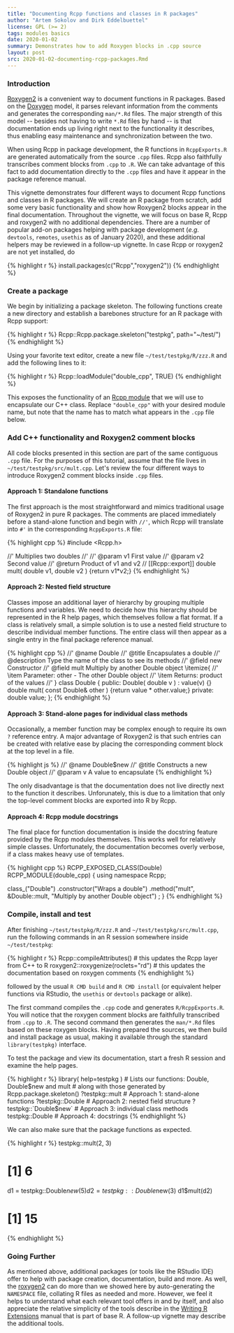 ```yaml
---
title: "Documenting Rcpp functions and classes in R packages"
author: "Artem Sokolov and Dirk Eddelbuettel"
license: GPL (>= 2)
tags: modules basics
date: 2020-01-02
summary: Demonstrates how to add Roxygen blocks in .cpp source
layout: post
src: 2020-01-02-documenting-rcpp-packages.Rmd
---
```


### Introduction

[Roxygen2](https://cran.r-project.org/package=roxygen2) is a convenient way to document functions in
R packages. Based on the [Doxygen](https://en.wikipedia.org/wiki/Doxygen) model, it parses relevant
information from the comments and generates the corresponding `man/*.Rd` files. The major strength
of this model -- besides not having to write `*.Rd` files by hand -- is that documentation ends up
living right next to the functionality it describes, thus enabling easy maintenance and
synchronization between the two.

When using Rcpp in package development, the R functions in `RcppExports.R` are generated
automatically from the source `.cpp` files. Rcpp also faithfully transcribes comment blocks from
`.cpp` to `.R`. We can take advantage of this fact to add documentation directly to the `.cpp` files
and have it appear in the package reference manual.

This vignette demonstrates four different ways to document Rcpp functions and classes in R
packages. We will create an R package from scratch, add some very basic functionality and show how
Roxygen2 blocks appear in the final documentation. Throughout the vignette, we will focus on base R,
Rcpp and roxygen2 with no additional dependencies. There are a number of popular add-on packages
helping with package development (_e.g._ `devtools`, `remotes`, `usethis` as of January 2020), and
these additional helpers may be reviewed in a follow-up vignette.  In case
Rcpp or roxygen2 are not yet installed, do


{% highlight r %}
install.packages(c("Rcpp","roxygen2"))
{% endhighlight %}

### Create a package

We begin by initializing a package skeleton. The following functions create a new directory and
establish a barebones structure for an R package with Rcpp support:


{% highlight r %}
Rcpp::Rcpp.package.skeleton("testpkg", path="~/test/")
{% endhighlight %}

Using your favorite text editor, create a new file `~/test/testpkg/R/zzz.R` and add the following
lines to it:


{% highlight r %}
Rcpp::loadModule("double_cpp", TRUE)
{% endhighlight %}

This exposes the functionality of an [Rcpp
module](http://dirk.eddelbuettel.com/code/rcpp/Rcpp-modules.pdf) that we will use to encapsulate our
C++ class. Replace `"double_cpp"` with your desired module name, but note that the name has to match
what appears in the `.cpp` file below.

### Add C++ functionality and Roxygen2 comment blocks

All code blocks presented in this section are part of the same contiguous `.cpp` file. For the
purposes of this tutorial, assume that the file lives in `~/test/testpkg/src/mult.cpp`. Let's review
the four different ways to introduce Roxygen2 comment blocks inside `.cpp` files.

#### Approach 1: Standalone functions

The first approach is the most straightforward and mimics traditional usage of Roxygen2 in pure R
packages. The comments are placed immediately before a stand-alone function and begin with `//'`,
which Rcpp will translate into `#'` in the corresponding `RcppExports.R` file:


{% highlight cpp %}
#include <Rcpp.h>

//' Multiplies two doubles
//'
//' @param v1 First value
//' @param v2 Second value
//' @return Product of v1 and v2
// [[Rcpp::export]]
double mult( double v1, double v2 ) {return v1*v2;}
{% endhighlight %}

#### Approach 2: Nested field structure

Classes impose an additional layer of hierarchy by grouping multiple functions and variables. We
need to decide how this hierarchy should be represented in the R help pages, which themselves follow a
flat format. If a class is relatively small, a simple solution is to use a nested field structure to
describe individual member functions. The entire class will then appear as a single entry in the
final package reference manual.


{% highlight cpp %}
//' @name Double
//' @title Encapsulates a double
//' @description Type the name of the class to see its methods
//' @field new Constructor
//' @field mult Multiply by another Double object \itemize{
//' \item Parameter: other - The other Double object
//' \item Returns: product of the values
//' }
class Double {
public:
  Double( double v ) : value(v) {}
  double mult( const Double& other ) {return value * other.value;}
private:
  double value;
};
{% endhighlight %}

#### Approach 3: Stand-alone pages for individual class methods

Occasionally, a member function may be complex enough to require its own `?` reference entry. A
major advantage of Roxygen2 is that such entries can be created with relative ease by placing the
corresponding comment block at the top level in a file.


{% highlight js %}
//' @name Double$new
//' @title Constructs a new Double object
//' @param v A value to encapsulate
{% endhighlight %}

The only disadvantage is that the documentation does not live directly next to the function it
describes. Unforunately, this is due to a limitation that only the top-level comment blocks are
exported into R by Rcpp.

#### Approach 4: Rcpp module docstrings

The final place for function documentation is inside the docstring feature provided by the Rcpp
modules themselves. This works well for relatively simple classes. Unfortunately, the documentation
becomes overly verbose, if a class makes heavy use of templates.


{% highlight cpp %}
RCPP_EXPOSED_CLASS(Double)
RCPP_MODULE(double_cpp) {
  using namespace Rcpp;

  class_<Double>("Double")
    .constructor<double>("Wraps a double")
    .method("mult", &Double::mult, "Multiply by another Double object")
    ;
}
{% endhighlight %}

### Compile, install and test

After finishing `~/test/testpkg/R/zzz.R` and `~/test/testpkg/src/mult.cpp`, run the following
commands in an R session somewhere inside `~/test/testpkg`:


{% highlight r %}
Rcpp::compileAttributes()           # this updates the Rcpp layer from C++ to R
roxygen2::roxygenize(roclets="rd")  # this updates the documentation based on roxygen comments
{% endhighlight %}

followed by the usual `R CMD build` and `R CMD install` (or equivalent helper functions via RStudio,
the `usethis` or `devtools` package or alike). 

The first command compiles the `.cpp` code and generates `R/RcppExports.R`. You will notice that the
roxygen comment blocks are faithfully transcribed from `.cpp` to `.R`. The second command then
generates the `man/*.Rd` files based on these roxygen blocks. Having prepared the sources, we then
build and install package as usual, making it available through the standard `library(testpkg)`
interface.

To test the package and view its documentation, start a fresh R session and examine the help pages.


{% highlight r %}
library( help=testpkg )     # Lists our functions: Double, Double$new and mult
                            #     along with those generated by Rcpp.package.skeleton()
?testpkg::mult              # Approach 1: stand-alone functions
?testpkg::Double            # Approach 2: nested field structure
?testpkg::`Double$new`      # Approach 3: individual class methods
testpkg::Double             # Approach 4: docstrings
{% endhighlight %}

We can also make sure that the package functions as expected.


{% highlight r %}
testpkg::mult(2, 3)    
# [1] 6

d1 = testpkg::Double$new(5)
d2 = testpkg::Double$new(3)
d1$mult(d2)
# [1] 15
{% endhighlight %}

### Going Further

As mentioned above, additional packages (or tools like the RStudio IDE) offer to help with package
creation, documentation, build and more.  As well, the
[roxygen2](https://cran.r-project.org/package=roxygen2) can do more than we showed here by
auto-generating the `NAMESPACE` file, collating R files as needed and more. However, we feel it
helps to understand what each relevant tool offers in and by itself, and also appreciate the
relative simplicity of the tools describe in the [Writing R
Extensions](https://cran.r-project.org/doc/manuals/r-release/R-exts.html) manual that is part of
base R.  A follow-up vignette may describe the additional tools.
